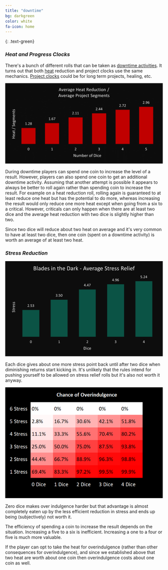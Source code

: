 ```yaml
---
title: "downtime"
bg: darkgreen
color: white
fa-icon: home
---
```


{: .text-green}

### *Heat and Progress Clocks*


There's a bunch of different rolls that can be taken as [downtime activities](https://bladesinthedark.com/downtime-activities). It turns out that both [heat](https://bladesinthedark.com/heat) reduction and project clocks use the same mechanics. [Project clocks](https://bladesinthedark.com/progress-clocks) could be for long term projects, healing, etc.

![Progress Bar Chart](/img/HeatAndProgressClockChances.png "Heat\Segments")

During downtime players can spend one coin to increase the level of a result. However, players can also spend one coin to get an additional downtime activity. Assuming that another attempt is possible it appears to always be better to roll again rather than spending coin to increase the result. For example on a heat reduction roll, rolling again is guaranteed to at least reduce one heat but has the potential to do more, whereas increasing the result would only reduce one more heat except when going from a six to a critical. However, criticals can only happen when there are at least two dice and the average heat reduction with two dice is slightly higher than two.

Since two dice will reduce about two heat on average and it's very common to have at least two dice, then one coin (spent on a downtime activity) is worth an average of at least two heat.

### *Stress Reduction*

![Stress Relief Bar Chart](/img/AverageStressRelief.png "Stress Relief")

Each dice gives about one more stress point back until after two dice when diminishing returns start kicking in. It's unlikely that the rules intend for pushing yourself to be allowed on stress relief rolls but it's also not worth it anyway.

![Overindulgence Heat Map](/img/OverindulgenceChances.png "Overindulgence Heat Map")

Zero dice makes over indulgence harder but that advantage is almost completely eaten up by the less efficient reduction in stress and ends up being (subjectively) not worth it.

The efficiency of spending a coin to increase the result depends on the situation. Increasing a five to a six is inefficient. Increasing a one to a four or five is much more valuable.

If the player can opt to take the heat for overindulgence (rather than other consequences for overindulgence), and since we established above that two heat are worth about one coin then overindulgence costs about one coin as well.
